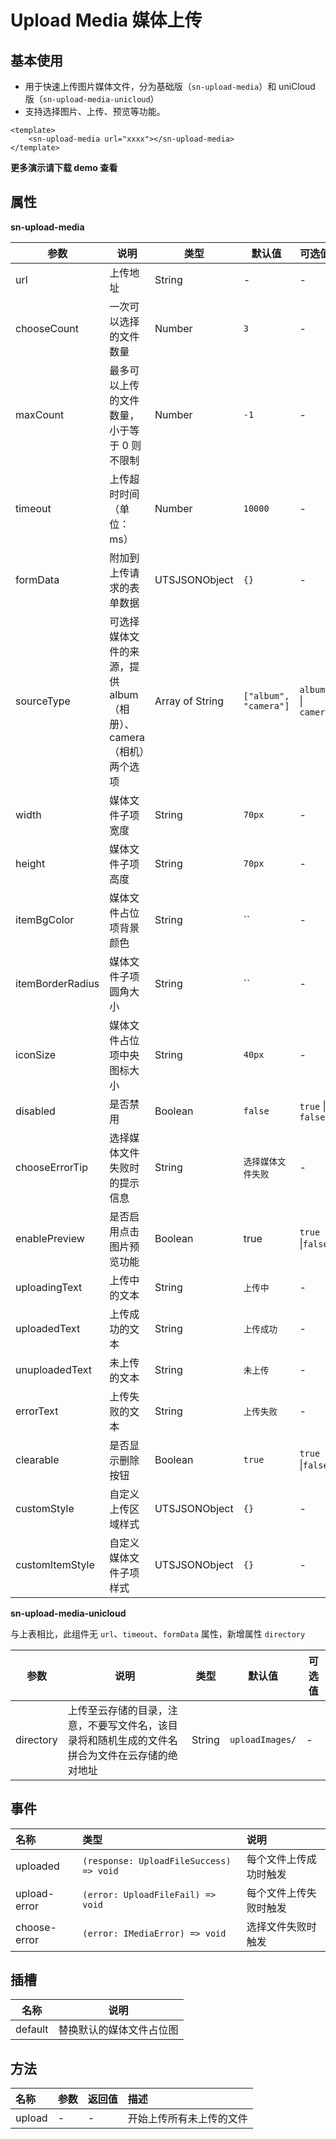 # Upload Media 媒体上传
## 基本使用
- 用于快速上传图片媒体文件，分为基础版（`sn-upload-media`）和 uniCloud 版（`sn-upload-media-unicloud`）
- 支持选择图片、上传、预览等功能。
```vue
<template>
	<sn-upload-media url="xxxx"></sn-upload-media>
</template>
```
**更多演示请下载 demo 查看**
## 属性

**sn-upload-media**

| 参数             | 说明                                                         | 类型            | 默认值                | 可选值              |
| ---------------- | ------------------------------------------------------------ | --------------- | --------------------- | ------------------- |
| url              | 上传地址                                                     | String          | -                     | -                   |
| chooseCount      | 一次可以选择的文件数量                                       | Number          | `3`                   | -                   |
| maxCount         | 最多可以上传的文件数量，小于等于 0 则不限制                  | Number          | `-1`                  | -                   |
| timeout          | 上传超时时间（单位：ms）                                     | Number          | `10000`               | -                   |
| formData         | 附加到上传请求的表单数据                                     | UTSJSONObject   | `{}`                  | -                   |
| sourceType       | 可选择媒体文件的来源，提供 album（相册）、camera（相机）两个选项 | Array of String | `["album", "camera"]` | `album` \| `camera` |
| width            | 媒体文件子项宽度                                             | String          | `70px`                | -                   |
| height           | 媒体文件子项高度                                             | String          | `70px`                | -                   |
| itemBgColor      | 媒体文件占位项背景颜色                                       | String          | ``                    | -                   |
| itemBorderRadius | 媒体文件子项圆角大小                                         | String          | ``                    | -                   |
| iconSize         | 媒体文件占位项中央图标大小                                   | String          | `40px`                | -                   |
| disabled         | 是否禁用                                                     | Boolean         | `false`               | `true` \| `false`   |
| chooseErrorTip   | 选择媒体文件失败时的提示信息                                 | String          | `选择媒体文件失败`    | -                   |
| enablePreview    | 是否启用点击图片预览功能                                     | Boolean         | true                  | `true` \|`false`    |
| uploadingText    | 上传中的文本                                                 | String          | `上传中`              | -                   |
| uploadedText     | 上传成功的文本                                               | String          | `上传成功`            | -                   |
| unuploadedText   | 未上传的文本                                                 | String          | `未上传`              | -                   |
| errorText        | 上传失败的文本                                               | String          | `上传失败`            | -                   |
| clearable        | 是否显示删除按钮                                             | Boolean         | `true`                | `true` \|`false`    |
| customStyle      | 自定义上传区域样式                                           | UTSJSONObject   | `{}`                  | -                   |
| customItemStyle  | 自定义媒体文件子项样式                                       | UTSJSONObject   | `{}`                  | -                   |
**sn-upload-media-unicloud**

与上表相比，此组件无 `url`、`timeout`、`formData` 属性，新增属性 `directory`

| 参数      | 说明                                                         | 类型   | 默认值          | 可选值 |
| --------- | ------------------------------------------------------------ | ------ | --------------- | ------ |
| directory | 上传至云存储的目录，注意，不要写文件名，该目录将和随机生成的文件名拼合为文件在云存储的绝对地址 | String | `uploadImages/` | -      |

## 事件

| 名称         | 类型                                    | 说明                   |
| :----------- | :-------------------------------------- | :--------------------- |
| uploaded     | `(response: UploadFileSuccess) => void` | 每个文件上传成功时触发 |
| upload-error | `(error: UploadFileFail) => void`       | 每个文件上传失败时触发 |
| choose-error | `(error: IMediaError) => void`          | 选择文件失败时触发     |
## 插槽

| 名称    | 说明                     |
| ------- | ------------------------ |
| default | 替换默认的媒体文件占位图 |

## 方法

| 名称   | 参数 | 返回值 | 描述                     |
| :----- | :--- | :----- | :----------------------- |
| upload | -    | -      | 开始上传所有未上传的文件 |

<DemoPhone name="sn-upload-media" />
